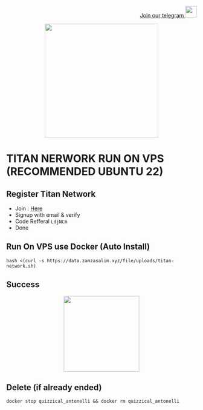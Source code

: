 <p style="font-size:14px" align="right">
<a href="https://t.me/airdropasc" target="_blank">Join our telegram <img src="https://user-images.githubusercontent.com/50621007/183283867-56b4d69f-bc6e-4939-b00a-72aa019d1aea.png" width="30"/></a>
</p>

<p align="center">
  <img height="300" height="auto" src="https://user-images.githubusercontent.com/109174478/209359981-dc19b4bf-854d-4a2a-b803-2547a7fa43f2.jpg">
</p>

# TITAN NERWORK RUN ON VPS (RECOMMENDED UBUNTU 22)
## Register Titan Network
- Join : [Here](https://test1.titannet.io/intiveRegister?code=LdjNCm)
- Signup with email & verify
- Code Refferal `LdjNCm`
- Done
## Run On VPS use Docker (Auto Install)
```
bash <(curl -s https://data.zamzasalim.xyz/file/uploads/titan-network.sh)
```
## Success
<p align="center">
  <img height="200" height="auto" src="https://github.com/zamzasalim/depin/blob/main/titan-network/photo_2024-11-05_22-17-17.jpg">
</p>

## Delete (if already ended)
```
docker stop quizzical_antonelli && docker rm quizzical_antonelli
```
